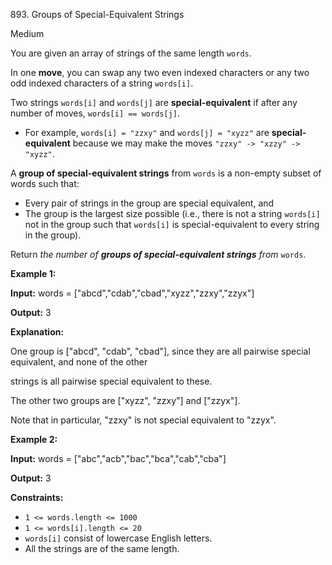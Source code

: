 ﻿893\. Groups of Special-Equivalent Strings

Medium

You are given an array of strings of the same length `words`.

In one **move**, you can swap any two even indexed characters or any two odd indexed characters of a string `words[i]`.

Two strings `words[i]` and `words[j]` are **special-equivalent** if after any number of moves, `words[i] == words[j]`.

*   For example, `words[i] = "zzxy"` and `words[j] = "xyzz"` are **special-equivalent** because we may make the moves `"zzxy" -> "xzzy" -> "xyzz"`.

A **group of special-equivalent strings** from `words` is a non-empty subset of words such that:

*   Every pair of strings in the group are special equivalent, and
*   The group is the largest size possible (i.e., there is not a string `words[i]` not in the group such that `words[i]` is special-equivalent to every string in the group).

Return _the number of **groups of special-equivalent strings** from_ `words`.

**Example 1:**

**Input:** words = ["abcd","cdab","cbad","xyzz","zzxy","zzyx"]

**Output:** 3

**Explanation:**

One group is ["abcd", "cdab", "cbad"], since they are all pairwise special equivalent, and none of the other

strings is all pairwise special equivalent to these.

The other two groups are ["xyzz", "zzxy"] and ["zzyx"].

Note that in particular, "zzxy" is not special equivalent to "zzyx".

**Example 2:**

**Input:** words = ["abc","acb","bac","bca","cab","cba"]

**Output:** 3

**Constraints:**

*   `1 <= words.length <= 1000`
*   `1 <= words[i].length <= 20`
*   `words[i]` consist of lowercase English letters.
*   All the strings are of the same length.